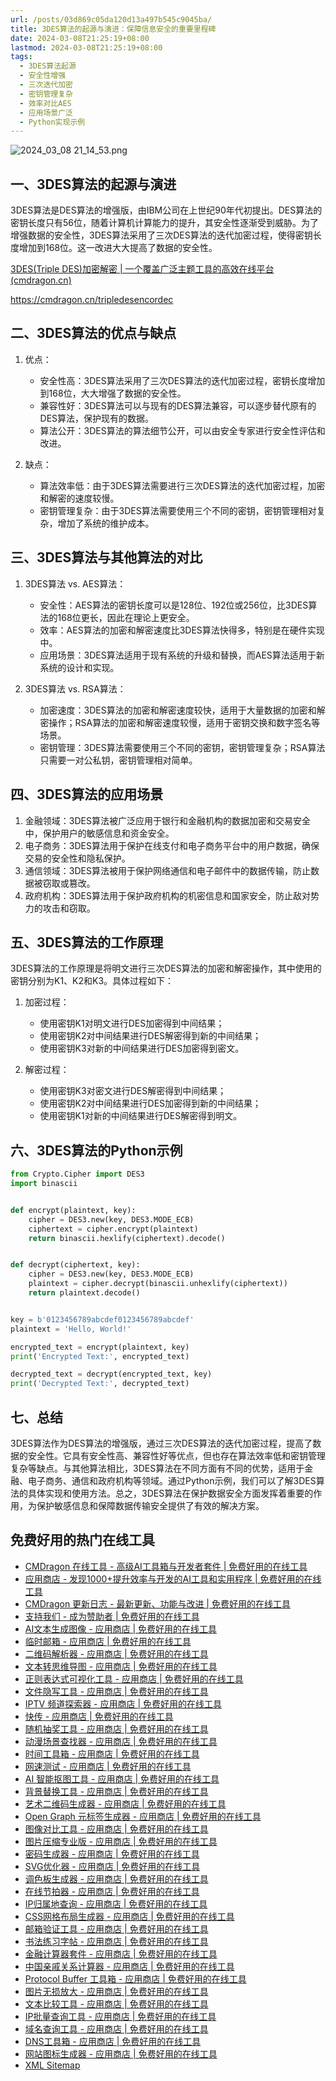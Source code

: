 ```yaml
---
url: /posts/03d869c05da120d13a497b545c9045ba/
title: 3DES算法的起源与演进：保障信息安全的重要里程碑
date: 2024-03-08T21:25:19+08:00
lastmod: 2024-03-08T21:25:19+08:00
tags:
  - 3DES算法起源
  - 安全性增强
  - 三次迭代加密
  - 密钥管理复杂
  - 效率对比AES
  - 应用场景广泛
  - Python实现示例
---
```



<img src="/images/2024_03_08 21_14_53.png" title="2024_03_08 21_14_53.png" alt="2024_03_08 21_14_53.png"/>

## 一、3DES算法的起源与演进

3DES算法是DES算法的增强版，由IBM公司在上世纪90年代初提出。DES算法的密钥长度只有56位，随着计算机计算能力的提升，其安全性逐渐受到威胁。为了增强数据的安全性，3DES算法采用了三次DES算法的迭代加密过程，使得密钥长度增加到168位。这一改进大大提高了数据的安全性。

[3DES(Triple DES)加密解密 | 一个覆盖广泛主题工具的高效在线平台(cmdragon.cn)](https://cmdragon.cn/tripledesencordec)

https://cmdragon.cn/tripledesencordec

## 二、3DES算法的优点与缺点

1. 优点：

    - 安全性高：3DES算法采用了三次DES算法的迭代加密过程，密钥长度增加到168位，大大增强了数据的安全性。
    - 兼容性好：3DES算法可以与现有的DES算法兼容，可以逐步替代原有的DES算法，保护现有的数据。
    - 算法公开：3DES算法的算法细节公开，可以由安全专家进行安全性评估和改进。

2. 缺点：

    - 算法效率低：由于3DES算法需要进行三次DES算法的迭代加密过程，加密和解密的速度较慢。
    - 密钥管理复杂：由于3DES算法需要使用三个不同的密钥，密钥管理相对复杂，增加了系统的维护成本。

## 三、3DES算法与其他算法的对比

1. 3DES算法 vs. AES算法：

    - 安全性：AES算法的密钥长度可以是128位、192位或256位，比3DES算法的168位更长，因此在理论上更安全。
    - 效率：AES算法的加密和解密速度比3DES算法快得多，特别是在硬件实现中。
    - 应用场景：3DES算法适用于现有系统的升级和替换，而AES算法适用于新系统的设计和实现。

2. 3DES算法 vs. RSA算法：

    - 加密速度：3DES算法的加密和解密速度较快，适用于大量数据的加密和解密操作；RSA算法的加密和解密速度较慢，适用于密钥交换和数字签名等场景。
    - 密钥管理：3DES算法需要使用三个不同的密钥，密钥管理复杂；RSA算法只需要一对公私钥，密钥管理相对简单。

## 四、3DES算法的应用场景

1. 金融领域：3DES算法被广泛应用于银行和金融机构的数据加密和交易安全中，保护用户的敏感信息和资金安全。
2. 电子商务：3DES算法用于保护在线支付和电子商务平台中的用户数据，确保交易的安全性和隐私保护。
3. 通信领域：3DES算法被用于保护网络通信和电子邮件中的数据传输，防止数据被窃取或篡改。
4. 政府机构：3DES算法用于保护政府机构的机密信息和国家安全，防止敌对势力的攻击和窃取。

## 五、3DES算法的工作原理

3DES算法的工作原理是将明文进行三次DES算法的加密和解密操作，其中使用的密钥分别为K1、K2和K3。具体过程如下：

1. 加密过程：

    - 使用密钥K1对明文进行DES加密得到中间结果；
    - 使用密钥K2对中间结果进行DES解密得到新的中间结果；
    - 使用密钥K3对新的中间结果进行DES加密得到密文。

2. 解密过程：

    - 使用密钥K3对密文进行DES解密得到中间结果；
    - 使用密钥K2对中间结果进行DES加密得到新的中间结果；
    - 使用密钥K1对新的中间结果进行DES解密得到明文。

## 六、3DES算法的Python示例

```python
from Crypto.Cipher import DES3
import binascii


def encrypt(plaintext, key):
    cipher = DES3.new(key, DES3.MODE_ECB)
    ciphertext = cipher.encrypt(plaintext)
    return binascii.hexlify(ciphertext).decode()


def decrypt(ciphertext, key):
    cipher = DES3.new(key, DES3.MODE_ECB)
    plaintext = cipher.decrypt(binascii.unhexlify(ciphertext))
    return plaintext.decode()


key = b'0123456789abcdef0123456789abcdef'
plaintext = 'Hello, World!'

encrypted_text = encrypt(plaintext, key)
print('Encrypted Text:', encrypted_text)

decrypted_text = decrypt(encrypted_text, key)
print('Decrypted Text:', decrypted_text)
```

## 七、总结

3DES算法作为DES算法的增强版，通过三次DES算法的迭代加密过程，提高了数据的安全性。它具有安全性高、兼容性好等优点，但也存在算法效率低和密钥管理复杂等缺点。与其他算法相比，3DES算法在不同方面有不同的优势，适用于金融、电子商务、通信和政府机构等领域。通过Python示例，我们可以了解3DES算法的具体实现和使用方法。总之，3DES算法在保护数据安全方面发挥着重要的作用，为保护敏感信息和保障数据传输安全提供了有效的解决方案。

## 免费好用的热门在线工具

- [CMDragon 在线工具 - 高级AI工具箱与开发者套件 | 免费好用的在线工具](https://tools.cmdragon.cn/zh)
- [应用商店 - 发现1000+提升效率与开发的AI工具和实用程序 | 免费好用的在线工具](https://tools.cmdragon.cn/zh/apps?category=trending)
- [CMDragon 更新日志 - 最新更新、功能与改进 | 免费好用的在线工具](https://tools.cmdragon.cn/zh/changelog)
- [支持我们 - 成为赞助者 | 免费好用的在线工具](https://tools.cmdragon.cn/zh/sponsor)
- [AI文本生成图像 - 应用商店 | 免费好用的在线工具](https://tools.cmdragon.cn/zh/apps/text-to-image-ai)
- [临时邮箱 - 应用商店 | 免费好用的在线工具](https://tools.cmdragon.cn/zh/apps/temp-email)
- [二维码解析器 - 应用商店 | 免费好用的在线工具](https://tools.cmdragon.cn/zh/apps/qrcode-parser)
- [文本转思维导图 - 应用商店 | 免费好用的在线工具](https://tools.cmdragon.cn/zh/apps/text-to-mindmap)
- [正则表达式可视化工具 - 应用商店 | 免费好用的在线工具](https://tools.cmdragon.cn/zh/apps/regex-visualizer)
- [文件隐写工具 - 应用商店 | 免费好用的在线工具](https://tools.cmdragon.cn/zh/apps/steganography-tool)
- [IPTV 频道探索器 - 应用商店 | 免费好用的在线工具](https://tools.cmdragon.cn/zh/apps/iptv-explorer)
- [快传 - 应用商店 | 免费好用的在线工具](https://tools.cmdragon.cn/zh/apps/snapdrop)
- [随机抽奖工具 - 应用商店 | 免费好用的在线工具](https://tools.cmdragon.cn/zh/apps/lucky-draw)
- [动漫场景查找器 - 应用商店 | 免费好用的在线工具](https://tools.cmdragon.cn/zh/apps/anime-scene-finder)
- [时间工具箱 - 应用商店 | 免费好用的在线工具](https://tools.cmdragon.cn/zh/apps/time-toolkit)
- [网速测试 - 应用商店 | 免费好用的在线工具](https://tools.cmdragon.cn/zh/apps/speed-test)
- [AI 智能抠图工具 - 应用商店 | 免费好用的在线工具](https://tools.cmdragon.cn/zh/apps/background-remover)
- [背景替换工具 - 应用商店 | 免费好用的在线工具](https://tools.cmdragon.cn/zh/apps/background-replacer)
- [艺术二维码生成器 - 应用商店 | 免费好用的在线工具](https://tools.cmdragon.cn/zh/apps/artistic-qrcode)
- [Open Graph 元标签生成器 - 应用商店 | 免费好用的在线工具](https://tools.cmdragon.cn/zh/apps/open-graph-generator)
- [图像对比工具 - 应用商店 | 免费好用的在线工具](https://tools.cmdragon.cn/zh/apps/image-comparison)
- [图片压缩专业版 - 应用商店 | 免费好用的在线工具](https://tools.cmdragon.cn/zh/apps/image-compressor)
- [密码生成器 - 应用商店 | 免费好用的在线工具](https://tools.cmdragon.cn/zh/apps/password-generator)
- [SVG优化器 - 应用商店 | 免费好用的在线工具](https://tools.cmdragon.cn/zh/apps/svg-optimizer)
- [调色板生成器 - 应用商店 | 免费好用的在线工具](https://tools.cmdragon.cn/zh/apps/color-palette)
- [在线节拍器 - 应用商店 | 免费好用的在线工具](https://tools.cmdragon.cn/zh/apps/online-metronome)
- [IP归属地查询 - 应用商店 | 免费好用的在线工具](https://tools.cmdragon.cn/zh/apps/ip-geolocation)
- [CSS网格布局生成器 - 应用商店 | 免费好用的在线工具](https://tools.cmdragon.cn/zh/apps/css-grid-layout)
- [邮箱验证工具 - 应用商店 | 免费好用的在线工具](https://tools.cmdragon.cn/zh/apps/email-validator)
- [书法练习字帖 - 应用商店 | 免费好用的在线工具](https://tools.cmdragon.cn/zh/apps/calligraphy-practice)
- [金融计算器套件 - 应用商店 | 免费好用的在线工具](https://tools.cmdragon.cn/zh/apps/finance-calculator-suite)
- [中国亲戚关系计算器 - 应用商店 | 免费好用的在线工具](https://tools.cmdragon.cn/zh/apps/chinese-kinship-calculator)
- [Protocol Buffer 工具箱 - 应用商店 | 免费好用的在线工具](https://tools.cmdragon.cn/zh/apps/protobuf-toolkit)
- [图片无损放大 - 应用商店 | 免费好用的在线工具](https://tools.cmdragon.cn/zh/apps/image-upscaler)
- [文本比较工具 - 应用商店 | 免费好用的在线工具](https://tools.cmdragon.cn/zh/apps/text-compare)
- [IP批量查询工具 - 应用商店 | 免费好用的在线工具](https://tools.cmdragon.cn/zh/apps/ip-batch-lookup)
- [域名查询工具 - 应用商店 | 免费好用的在线工具](https://tools.cmdragon.cn/zh/apps/domain-finder)
- [DNS工具箱 - 应用商店 | 免费好用的在线工具](https://tools.cmdragon.cn/zh/apps/dns-toolkit)
- [网站图标生成器 - 应用商店 | 免费好用的在线工具](https://tools.cmdragon.cn/zh/apps/favicon-generator)
- [XML Sitemap](https://tools.cmdragon.cn/sitemap_index.xml)
